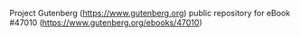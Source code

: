 Project Gutenberg (https://www.gutenberg.org) public repository for eBook #47010 (https://www.gutenberg.org/ebooks/47010)
